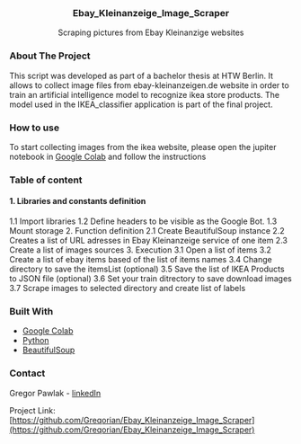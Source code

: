 
<!-- PROJECT LOGO -->
<br />
<p align="center">

  <h3 align="center">Ebay_Kleinanzeige_Image_Scraper</h3>

  <p align="center">
    Scraping pictures from Ebay Kleinanzige websites
  </p>
</p>


<!-- ABOUT THE PROJECT -->
### About The Project

This script was developed as part of a bachelor thesis at HTW Berlin.
It allows to collect image files from ebay-kleinanzeigen.de website in order to train an artificial intelligence model to recognize ikea store products. 
The model used in the IKEA_classifier application is part of the final project.

### How to use

To start collecting images from the ikea website, please open the jupiter notebook in [Google Colab](https://colab.research.google.com/drive/1hOcuZJ_1B5fV5EHMvxtlfyTGhy_meC1z?usp=sharing) and follow the instructions

### Table of content

#### 1. Libraries and constants definition
1.1 Import libraries
1.2 Define headers to be visible as the Google Bot.
1.3 Mount storage
2. Function definition
2.1 Create BeautifulSoup instance
2.2 Creates a list of URL adresses in Ebay Kleinanzeige service of one item
2.3 Create a list of images sources
3. Execution
3.1 Open a list of items
3.2 Create a list of ebay items based of the list of items names
3.4 Change directory to save the itemsList (optional)
3.5 Save the list of IKEA Products to JSON file (optional)
3.6 Set your train ditrectory to save download images 
3.7 Scrape images to selected directory and create list of labels

### Built With

* [Google Colab](https://colab.research.google.com/)
* [Python](https://www.python.org/)
* [BeautifulSoup](https://www.crummy.com/software/BeautifulSoup/bs4/doc/#)

<!-- CONTACT -->
### Contact

Gregor Pawlak - [linkedIn](https://www.linkedin.com/in/grzegorz-pawlak/) 

Project Link: [https://github.com/Greqorian/Ebay_Kleinanzeige_Image_Scraper](https://github.com/Greqorian/Ebay_Kleinanzeige_Image_Scraper)
